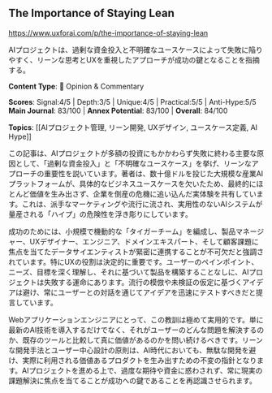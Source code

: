 ## The Importance of Staying Lean

https://www.uxforai.com/p/the-importance-of-staying-lean

AIプロジェクトは、過剰な資金投入と不明確なユースケースによって失敗に陥りやすく、リーンな思考とUXを重視したアプローチが成功の鍵となることを指摘する。

**Content Type**: 💭 Opinion & Commentary

**Scores**: Signal:4/5 | Depth:3/5 | Unique:4/5 | Practical:5/5 | Anti-Hype:5/5
**Main Journal**: 83/100 | **Annex Potential**: 83/100 | **Overall**: 84/100

**Topics**: [[AIプロジェクト管理, リーン開発, UXデザイン, ユースケース定義, AI Hype]]

この記事は、AIプロジェクトが多額の投資にもかかわらず失敗に終わる主要な原因として、「過剰な資金投入」と「不明確なユースケース」を挙げ、リーンなアプローチの重要性を説いています。著者は、数十億ドルを投じた大規模な産業AIプラットフォームが、具体的なビジネスユースケースを欠いたため、最終的にほとんど価値を生み出さず、企業を倒産の危機に追い込んだ実体験を共有しています。これは、派手なマーケティングや流行に流され、実用性のないAIシステムが量産される「ハイプ」の危険性を浮き彫りにしています。

成功のためには、小規模で機動的な「タイガーチーム」を編成し、製品マネージャー、UXデザイナー、エンジニア、ドメインエキスパート、そして顧客課題に焦点を当てたデータサイエンティストが緊密に連携することが不可欠だと強調されています。特にUXの役割は決定的に重要です。ユーザーのペインポイント、ニーズ、目標を深く理解し、それに基づいて製品を構築することなしに、AIプロジェクトは失敗する運命にあります。流行の模倣や未検証の仮定に基づくアイデアは避け、常にユーザーとの対話を通じてアイデアを迅速にテストすべきだと提言しています。

Webアプリケーションエンジニアにとって、この教訓は極めて実用的です。単に最新のAI技術を導入するだけでなく、それがユーザーのどんな問題を解決するのか、既存のツールと比較して真に価値があるのかを問い続けるべきです。リーンな開発手法とユーザー中心設計の原則は、AI時代においても、無駄な開発を避け、実際に利用される価値あるプロダクトを生み出すための不変の指針となります。AIプロジェクトを進める上で、過度な期待や資金に惑わされず、常に現実の課題解決に焦点を当てることが成功への鍵であることを再認識させられます。